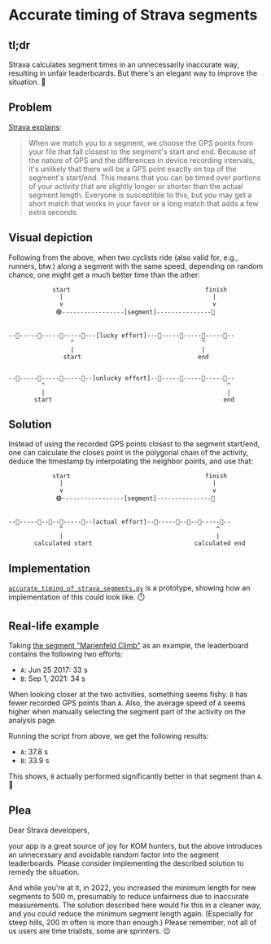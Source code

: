 # Accurate timing of Strava segments

## tl;dr

Strava calculates segment times in an unnecessarily inaccurate way, resulting in unfair leaderboards. But there's an elegant way to improve the situation. 🌈

## Problem

[Strava explains](https://support.strava.com/hc/en-us/articles/216918187-Segment-Matching-Issues):

> When we match you to a segment, we choose the GPS points from your file that fall closest to the segment's start and end. Because of the nature of GPS and the differences in device recording intervals, it's unlikely that there will be a GPS point exactly on top of the segment's start/end. This means that you can be timed over portions of your activity that are slightly longer or shorter than the actual segment length. Everyone is susceptible to this, but you may get a short match that works in your favor or a long match that adds a few extra seconds.

## Visual depiction

Following from the above, when two cyclists ride (also valid for, e.g., runners, btw.) along a segment with the same speed, depending on random chance, one might get a much better time than the other:

```
            start                                     finish
              |                                         |
              v                                         v
             🟢-----------------[segment]---------------🏁


--🔴-----🔴-----🔵-----🔵---[lucky effort]---🔵-----🔵-----🔴-----🔴--
                 ^                                   ^
                 |                                   |
               start                                end


--🔴-----🔵-----🔵-----🔵--[unlucky effort]--🔵-----🔵-----🔵-----🔴--
         ^                                                  ^
         |                                                  |
       start                                               end
```

## Solution

Instead of using the recorded GPS points closest to the segment start/end, one can calculate the closes point in the polygonal chain of the activity, deduce the timestamp by interpolating the neighbor points, and use that:

```
            start                                     finish
              |                                         |
              v                                         v
             🟢-----------------[segment]---------------🏁


--🔴-----🔴--🔵--🔵-----🔵--[actual effort]--🔵-----🔵--🔵--🔴-----🔴--
              ^                                          ^
              |                                          |
       calculated start                            calculated end
```

## Implementation

[`accurate_timing_of_strava_segments.py`](accurate_timing_of_strava_segments/accurate_timing_of_strava_segments.py) is a prototype, showing how an implementation of this could look like. ⏱️

## Real-life example

Taking [the segment "Marienfeld Climb"](https://www.strava.com/segments/4391619) as an example, the leaderboard contains the following two efforts:
- `A`: Jun 25 2017: 33 s
- `B`: Sep 1, 2021: 34 s

When looking closer at the two activities, something seems fishy. `B` has fewer recorded GPS points than `A`. Also, the average speed of `A` seems higher when manually selecting the segment part of the activity on the analysis page.

Running the script from above, we get the following results:
- `A`: 37.8 s
- `B`: 33.9 s

This shows, `B` actually performed significantly better in that segment than `A`. 🚀

## Plea

Dear Strava developers,

your app is a great source of joy for KOM hunters, but the above introduces an unnecessary and avoidable random factor into the segment leaderboards. Please consider implementing the described solution to remedy the situation.

And while you're at it, in 2022, you increased the minimum length for new segments to 500 m, presumably to reduce unfairness due to inaccurate measurements. The solution described here would fix this in a cleaner way, and you could reduce the minimum segment length again. (Especially for steep hills, 200 m often is more than enough.) Please remember, not all of us users are time trialists, some are sprinters. 😉
